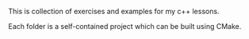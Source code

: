 This is collection of exercises and examples for my c++ lessons.

Each folder is a self-contained project which can be built using CMake.